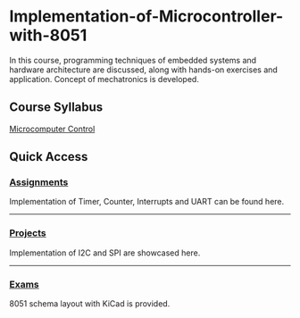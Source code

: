 # Implementation-of-Microcontroller-with-8051
In this course, programming techniques of embedded systems and hardware architecture are discussed, along with hands-on exercises and application. Concept of mechatronics is developed.

## Course Syllabus
[Microcomputer Control](http://class-qry.acad.ncku.edu.tw/syllabus/online_display.php?syear=0105&sem=1&co_no=F142201&class_code=)

## Quick Access
### [Assignments](https://github.com/kevininder/Implementation-of-Microcontroller-with-8051/tree/main/Assignments)
Implementation of Timer, Counter, Interrupts and UART can be found here.
***
### [Projects](https://github.com/kevininder/Implementation-of-Microcontroller-with-8051/tree/main/Projects)
Implementation of I2C and SPI are showcased here.
***
### [Exams](https://github.com/kevininder/Implementation-of-Microcontroller-with-8051/tree/main/Exams)
8051 schema layout with KiCad is provided.
